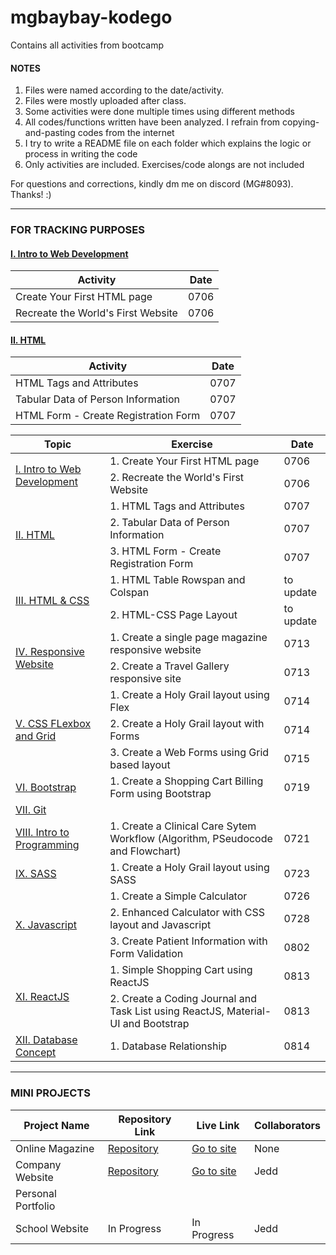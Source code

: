 # mgbaybay-kodego
Contains all activities from bootcamp

#### NOTES
1. Files were named according to the date/activity.
2. Files were mostly uploaded after class.
3. Some activities were done multiple times using different methods
4. All codes/functions written have been analyzed. I refrain from copying-and-pasting codes from the internet
5. I try to write a README file on each folder which explains the logic or process in writing the code
6. Only activities are included. Exercises/code alongs are not included

For questions and corrections, kindly dm me on discord (MG#8093). Thanks! :)

********************************************************

### FOR TRACKING PURPOSES

#### [I. Intro to Web Development](https://drive.google.com/drive/folders/1zhBpx3f1F06w9UbWV3SEeGESN43q3DD4?usp=sharing)

| Activity | Date |
|----------|------|
| Create Your First HTML page | 0706 |
| Recreate the World's First Website | 0706 | 

#### [II. HTML](https://drive.google.com/drive/folders/173Mbg7owW08Ldm1EHx3bWka7o6oh3Bx5?usp=sharing)
| Activity | Date |
|----------|------|
|HTML Tags and Attributes | 0707 |
|Tabular Data of Person Information | 0707 |
|HTML Form - Create Registration Form | 0707 |

<table>
    <thead>
        <tr>
            <th>Topic</th>
            <th>Exercise</th>
            <th>Date</th>
        </tr>
    </thead>
    <tbody>
        <tr>
            <td rowspan=2>
                <a href='https://drive.google.com/drive/folders/1zhBpx3f1F06w9UbWV3SEeGESN43q3DD4?usp=sharing'>
                    I. Intro to Web Development
                </a>
            </td>
            <td>1. Create Your First HTML page</td>
            <td>0706</td>
        </tr>
        <tr>
            <td>2. Recreate the World's First Website</td>
            <td>0706</td>
        </tr>
        <tr>
            <td rowspan=3>
                <a href='https://drive.google.com/drive/folders/173Mbg7owW08Ldm1EHx3bWka7o6oh3Bx5?usp=sharing'>
                    II. HTML
                </a>
            </td>
            <td>1. HTML Tags and Attributes</td>
            <td>0707</td>
        </tr>
        <tr>
            <td>2. Tabular Data of Person Information</td>
            <td>0707</td>
        </tr>
        <tr>
            <td>3. HTML Form - Create Registration Form</td>
            <td>0707</td>
        </tr>
        <tr>
            <td rowspan=2>
                <a href='https://drive.google.com/drive/folders/1O5XkTlen2ccuKTZWY-NcIsZ9H0iI_3bg?usp=sharing'>
                    III. HTML & CSS
                </a>
            </td>
            <td>1. HTML Table Rowspan and Colspan</td>
            <td>to update</td>
        </tr>
        <tr>
            <td>2. HTML-CSS Page Layout</td>
            <td>to update</td>
        </tr>
         <tr>
            <td rowspan=2>
                <a href='https://drive.google.com/drive/folders/1HvCmAHga-OGZ5RUo3ACWI71-TWiH8UmK?usp=sharing'>
                    IV. Responsive Website
                </a>
            </td>
            <td>1. Create a single page magazine responsive website</td>
            <td>0713</td>
        </tr>
        <tr>
            <td>2. Create a Travel Gallery responsive site</td>
            <td>0713</td>
        </tr>
        <tr>
            <td rowspan=3>
                <a href='https://drive.google.com/drive/folders/1gYTsurUzqNlysu3ci0RTu3Tgjd8PmCCg?usp=sharing'>
                    V. CSS FLexbox and Grid
                </a>
            </td>
            <td>1. Create a Holy Grail layout using Flex</td>
            <td>0714</td>
        </tr>
        <tr>
            <td>2. Create a Holy Grail layout with Forms</td>
            <td>0714</td>
        </tr>
        <tr>
            <td>3. Create a Web Forms using Grid based layout</td>
            <td>0715</td>
        </tr>
        <tr>
            <td>
                <a href='https://drive.google.com/drive/folders/1gAsltbocBsexjZsk9_e45VnfRmfVDmep?usp=sharing'>
                    VI. Bootstrap
                </a>
            </td>
            <td>1. Create a Shopping Cart Billing Form using Bootstrap</td>
            <td>0719</td>
        </tr>
        <tr>
            <td colspan=3>
                <a href='https://drive.google.com/drive/folders/1Rprqz0lacyM7hfymnVEGfZQnGVo6FW4_?usp=sharing'>
                    VII. Git 
                </a>
            </td>
        </tr>
        <tr>
            <td>
                <a href='https://drive.google.com/drive/folders/1ZJxgWzjem4oC1hn_1mPXWp8Bl25netQm?usp=sharing'>
                    VIII. Intro to Programming
                </a>
            </td>
            <td>1. Create a Clinical Care Sytem Workflow (Algorithm, PSeudocode and Flowchart)</td>
            <td>0721</td>
        </tr>
        <tr>
            <td>
                <a href='https://drive.google.com/drive/folders/1ayYsn6T4FxyS2s2UvvvXju9ViLIAKbk3?usp=sharing'>
                    IX. SASS
                </a>
            </td>
            <td>1. Create a Holy Grail layout using SASS</td>
            <td>0723</td>
        </tr>
         <tr>
            <td rowspan=3>
                <a href='https://drive.google.com/drive/folders/1iYtoPaTLM7qnLqis0W46jWj5iZYt_A43?usp=sharing'>
                    X. Javascript
                </a>
            </td>
            <td>1. Create a Simple Calculator</td>
            <td>0726</td>
        </tr>
        <tr>
            <td>2. Enhanced Calculator with CSS layout and Javascript</td>
            <td>0728</td>
        </tr>
        <tr>
            <td>3. Create Patient Information with Form Validation</td>
            <td>0802</td>
        </tr>
        <tr>
            <td rowspan=2>
                <a href='https://drive.google.com/drive/folders/1FGu_a5FWyXANmjBedNp52gbnb6B9BQMJ?usp=sharing'>
                    XI. ReactJS
                </a>
            </td>
            <td>1. Simple Shopping Cart using ReactJS</td>
            <td>0813</td>
        </tr>
        <tr>
            <td>2. Create a Coding Journal and Task List using ReactJS, Material-UI and Bootstrap</td>
            <td>0813</td>
        </tr>
        <tr>
            <td>
                <a href='https://drive.google.com/drive/folders/1IxoZ478kT9SXX7poHx5lPFmCmgsEd-Z1?usp=sharing'>
                    XII. Database Concept
                </a>
            </td>
            <td>1. Database Relationship</td>
            <td>0814</td>
        </tr>
    </tbody>
</table>


********************************************************
### MINI PROJECTS

| Project Name |    Repository Link    | Live Link | Collaborators 
|--------------|----------------|--------|--------|
| Online Magazine | [Repository](https://github.com/mgbaybay/online_magazine) | [Go to site](https://mgbaybay.github.io/online-magazine/) | None
| Company Website | [Repository](https://github.com/mgbaybay/J-M-Technologies) | [Go to site](https://mgbaybay.github.io/J-M-Technologies/) | Jedd
|Personal Portfolio | | |
| School Website | In Progress  | In Progress | Jedd


